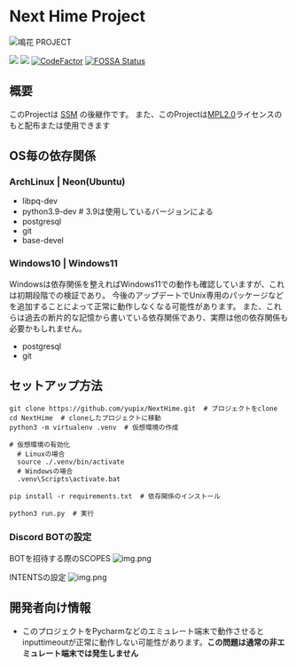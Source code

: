 # Next Hime Project

![鳴花 PROJECT](https://s3.akarinext.org/assets/*/HIME%20MIKOT%20%282%29.png)

<a href="https://codeclimate.com/github/yupix/NextHime/maintainability"><img src="https://api.codeclimate.com/v1/badges/4c0c6adf8a722fc70a36/maintainability" /></a> 
<a href="https://codeclimate.com/github/yupix/NextHime/test_coverage"><img src="https://api.codeclimate.com/v1/badges/4c0c6adf8a722fc70a36/test_coverage" /></a>
[![CodeFactor](https://www.codefactor.io/repository/github/yupix/nexthime/badge)](https://www.codefactor.io/repository/github/yupix/nexthime)
[![FOSSA Status](https://app.fossa.com/api/projects/git%2Bgithub.com%2Fyupix%2FNextHime.svg?type=shield)](https://app.fossa.com/projects/git%2Bgithub.com%2Fyupix%2FNextHime?ref=badge_shield)

## 概要
このProjectは [SSM](https://github.com/yupix/ssm) の後継作です。 また、このProjectは[MPL2.0](LICENSE)ライセンスのもと配布または使用できます

## OS毎の依存関係
### ArchLinux | Neon(Ubuntu)

- libpq-dev
- python3.9-dev # 3.9は使用しているバージョンによる
- postgresql
- git
- base-devel

### Windows10 | Windows11

Windowsは依存関係を整えればWindows11での動作も確認していますが、これは初期段階での検証であり。 今後のアップデートでUnix専用のパッケージなどを追加することによって正常に動作しなくなる可能性があります。
また、これらは過去の断片的な記憶から書いている依存関係であり、実際は他の依存関係も必要かもしれません。

- postgresql
- git

## セットアップ方法

```shell
git clone https://github.com/yupix/NextHime.git  # プロジェクトをclone 
cd NextHime  # cloneしたプロジェクトに移動
python3 -m virtualenv .venv  # 仮想環境の作成

# 仮想環境の有効化
  # Linuxの場合
  source ./.venv/bin/activate
  # Windowsの場合
  .venv\Scripts\activate.bat

pip install -r requirements.txt  # 依存関係のインストール

python3 run.py  # 実行 
```

### Discord BOTの設定

BOTを招待する際のSCOPES
![img.png](./src/assets/images/README/scopes.png)

INTENTSの設定
![img.png](./src/assets/images/README/intents.png)

## 開発者向け情報

- このプロジェクトをPycharmなどのエミュレート端末で動作させるとinputtimeoutが正常に動作しない可能性があります。**この問題は通常の非エミュレート端末では発生しません**
